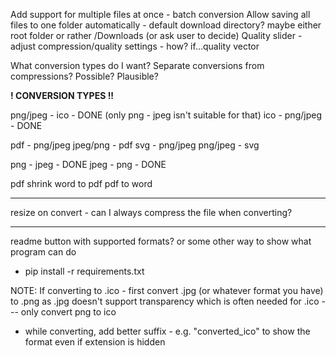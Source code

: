 Add support for multiple files at once - batch conversion
Allow saving all files to one folder automatically - default download directory? maybe either root folder or rather /Downloads (or ask user to decide)
Quality slider - adjust compression/quality settings - how? if...quality vector


What conversion types do I want?
Separate conversions from compressions? Possible? Plausible?

**! CONVERSION TYPES !!**

png/jpeg - ico - DONE (only png - jpeg isn't suitable for that)
ico - png/jpeg - DONE

pdf - png/jpeg
jpeg/png - pdf
svg - png/jpeg
png/jpeg - svg

png - jpeg - DONE
jpeg - png - DONE

pdf shrink
word to pdf
pdf to word


-----------------------

resize on convert - can I always compress the file when converting?

--------------------------

readme button with supported formats? or some other way to show what program can do





* pip install -r requirements.txt

NOTE: If converting to .ico - first convert .jpg (or whatever format you have) to .png as .jpg doesn't support transparency which is often needed for .ico --- only convert png to ico


- while converting, add better suffix - e.g. "converted_ico" to show the format even if extension is hidden